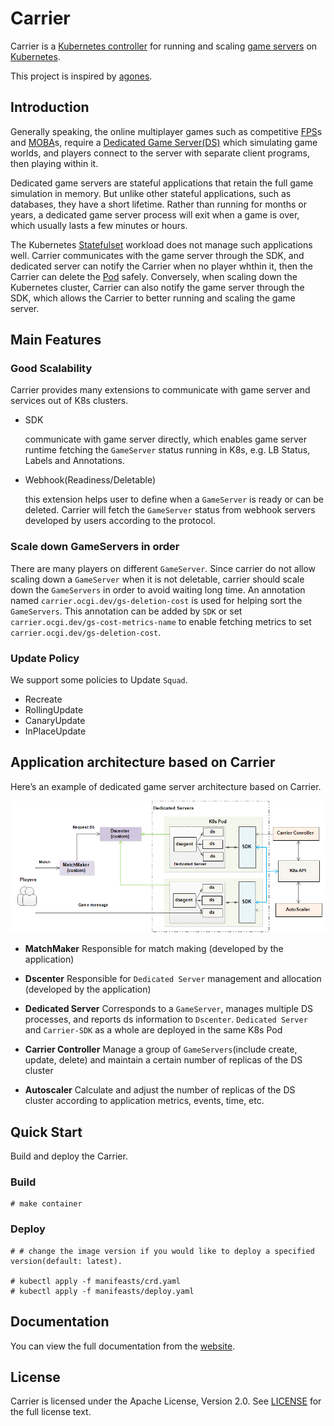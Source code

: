 # Carrier

Carrier is a [Kubernetes controller](https://kubernetes.io/docs/concepts/architecture/controller/) for running and
scaling [game servers](https://en.wikipedia.org/wiki/Game_server) on [Kubernetes](https://kubernetes.io/).

This project is inspired by [agones](https://github.com/googleforgames/agones).

## Introduction

Generally speaking, the online multiplayer games such as competitive [FPS](https://en.wikipedia.org/wiki/First-person_shooter)s
and [MOBA](https://en.wikipedia.org/wiki/Multiplayer_online_battle_arena)s, require
a [Dedicated Game Server(DS)](https://en.wikipedia.org/wiki/Game_server#Dedicated_server) which simulating game worlds, and players connect to the server with
separate client programs, then playing within it.

Dedicated game servers are stateful applications that retain the full game simulation in memory. But unlike other stateful applications, such as databases, they
have a short lifetime. Rather than running for months or years, a dedicated game server process will exit when a game is over, which usually lasts a few minutes
or hours.

The Kubernetes [Statefulset](https://kubernetes.io/docs/concepts/workloads/controllers/statefulset/) workload does not manage such applications well. Carrier
communicates with the game server through the SDK, and dedicated server can notify the Carrier when no player whthin it, then the Carrier can delete
the [Pod](https://kubernetes.io/docs/concepts/workloads/pods/) safely. Conversely, when scaling down the Kubernetes cluster, Carrier can also notify the game
server through the SDK, which allows the Carrier to better running and scaling the game server.

## Main Features

### Good Scalability

Carrier provides many extensions to communicate with game server and services out of K8s clusters.

- SDK

  communicate with game server directly, which enables game server runtime fetching the `GameServer` status running in K8s, e.g. LB Status, Labels and
  Annotations.

- Webhook(Readiness/Deletable)

  this extension helps user to define when a `GameServer` is ready or can be deleted. Carrier will fetch the `GameServer` status from webhook servers developed
  by users according to the protocol.

### Scale down GameServers in order

There are many players on different `GameServer`. Since carrier do not allow scaling down a `GameServer` when it is not deletable, carrier should scale down
the `GameServers` in order to avoid waiting long time. An annotation named `carrier.ocgi.dev/gs-deletion-cost` is used for helping sort the `GameServers`. This
annotation can be added by `SDK` or set `carrier.ocgi.dev/gs-cost-metrics-name` to enable fetching metrics to set `carrier.ocgi.dev/gs-deletion-cost`.

### Update Policy

We support some policies to Update `Squad`.

- Recreate
- RollingUpdate
- CanaryUpdate
- InPlaceUpdate

## Application architecture based on Carrier

Here’s an example of dedicated game server architecture based on Carrier.

![The overall game server architecture](./docs/img/application_architecture.png)

- **MatchMaker** Responsible for match making (developed by the application)

- **Dscenter** Responsible for `Dedicated Server` management and allocation (developed by the application)

- **Dedicated Server** Corresponds to a `GameServer`, manages multiple DS processes, and reports ds information to `Dscenter`. `Dedicated Server`
  and `Carrier-SDK` as a whole are deployed in the same K8s Pod

- **Carrier Controller** Manage a group of `GameServers`(include create, update, delete) and maintain a certain number of replicas of the DS cluster

- **Autoscaler** Calculate and adjust the number of replicas of the DS cluster according to application metrics, events, time, etc.

## Quick Start

Build and deploy the Carrier.

### Build

```shell script
# make container
```

### Deploy

```shell script
# # change the image version if you would like to deploy a specified version(default: latest).

# kubectl apply -f manifeasts/crd.yaml
# kubectl apply -f manifeasts/deploy.yaml
```

## Documentation

You can view the full documentation from the [website](https://ocgi.github.io).

## License

Carrier is licensed under the Apache License, Version 2.0. See [LICENSE](./LICENSE.md) for the full license text.